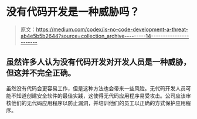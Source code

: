 # 没有代码开发是一种威胁吗？

> 原文：<https://medium.com/codex/is-no-code-development-a-threat-ab4e5b5b2644?source=collection_archive---------14----------------------->

## 虽然许多人认为没有代码开发对开发人员是一种威胁，但这并不完全正确。

虽然没有代码会更容易工作，但是这种方法也会带来一些风险。无代码开发人员可能不知道创建安全软件的最佳实践，这使得无代码应用程序易受攻击。公司应该审核他们的无代码应用程序以防止漏洞，并培训他们的员工以正确的方式保护应用程序。